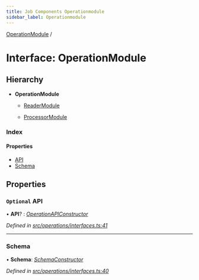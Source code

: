 ```yaml
---
title: Job Components Operationmodule
sidebar_label: Operationmodule
---
```


[OperationModule](operationmodule.md) /

# Interface: OperationModule

## Hierarchy

* **OperationModule**

  * [ReaderModule](readermodule.md)

  * [ProcessorModule](processormodule.md)

### Index

#### Properties

* [API](operationmodule.md#optional-api)
* [Schema](operationmodule.md#schema)

## Properties

### `Optional` API

• **API**? : *[OperationAPIConstructor](../overview.md#operationapiconstructor)*

*Defined in [src/operations/interfaces.ts:41](https://github.com/terascope/teraslice/tree/5f4f0ae4e2e522131e7b050bf1df57afbaf8e1c9/packages/job-components/src/operations/interfaces.ts#L41)*

___

###  Schema

• **Schema**: *[SchemaConstructor](../overview.md#schemaconstructor)*

*Defined in [src/operations/interfaces.ts:40](https://github.com/terascope/teraslice/tree/5f4f0ae4e2e522131e7b050bf1df57afbaf8e1c9/packages/job-components/src/operations/interfaces.ts#L40)*

